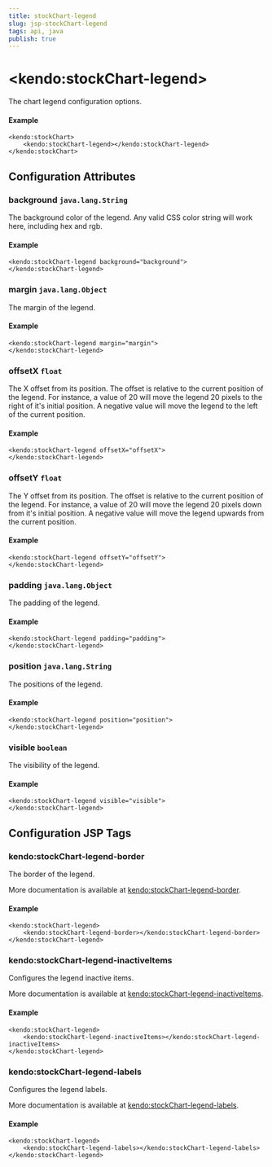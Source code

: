 ```yaml
---
title: stockChart-legend
slug: jsp-stockChart-legend
tags: api, java
publish: true
---
```


# \<kendo:stockChart-legend\>

The chart legend configuration options.

#### Example
    <kendo:stockChart>
        <kendo:stockChart-legend></kendo:stockChart-legend>
    </kendo:stockChart>

## Configuration Attributes

### background `java.lang.String`

The background color of the legend. Any valid CSS color string will work here, including hex and rgb.

#### Example
    <kendo:stockChart-legend background="background">
    </kendo:stockChart-legend>

### margin `java.lang.Object`

The margin of the legend.

#### Example
    <kendo:stockChart-legend margin="margin">
    </kendo:stockChart-legend>

### offsetX `float`

The X offset from its position.  The offset is relative to the current position of the legend.
For instance, a value of 20 will move the legend 20 pixels to the right of it's initial position.  A negative value will move the legend
to the left of the current position.

#### Example
    <kendo:stockChart-legend offsetX="offsetX">
    </kendo:stockChart-legend>

### offsetY `float`

The Y offset from its position.  The offset is relative to the current position of the legend.
For instance, a value of 20 will move the legend 20 pixels down from it's initial position.  A negative value will move the legend
upwards from the current position.

#### Example
    <kendo:stockChart-legend offsetY="offsetY">
    </kendo:stockChart-legend>

### padding `java.lang.Object`

The padding of the legend.

#### Example
    <kendo:stockChart-legend padding="padding">
    </kendo:stockChart-legend>

### position `java.lang.String`

The positions of the legend.

#### Example
    <kendo:stockChart-legend position="position">
    </kendo:stockChart-legend>

### visible `boolean`

The visibility of the legend.

#### Example
    <kendo:stockChart-legend visible="visible">
    </kendo:stockChart-legend>


##  Configuration JSP Tags

### kendo:stockChart-legend-border

The border of the legend.

More documentation is available at [kendo:stockChart-legend-border](stockchart/legend-border).

#### Example

    <kendo:stockChart-legend>
        <kendo:stockChart-legend-border></kendo:stockChart-legend-border>
    </kendo:stockChart-legend>

### kendo:stockChart-legend-inactiveItems

Configures the legend inactive items.

More documentation is available at [kendo:stockChart-legend-inactiveItems](stockchart/legend-inactiveitems).

#### Example

    <kendo:stockChart-legend>
        <kendo:stockChart-legend-inactiveItems></kendo:stockChart-legend-inactiveItems>
    </kendo:stockChart-legend>

### kendo:stockChart-legend-labels

Configures the legend labels.

More documentation is available at [kendo:stockChart-legend-labels](stockchart/legend-labels).

#### Example

    <kendo:stockChart-legend>
        <kendo:stockChart-legend-labels></kendo:stockChart-legend-labels>
    </kendo:stockChart-legend>

